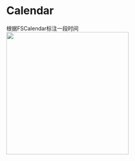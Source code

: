 # Calendar
根据FSCalendar标注一段时间
<img src="https://github.com/zhengwei931102/Calendar/blob/master/gif.gif" width="320">
